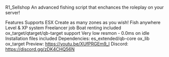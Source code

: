R1_Sellshop
An advanced fishing script that enchances the roleplay on your server!

Features
Supports ESX
Create as many zones as you wish!
Fish anywhere
Level & XP system
Freelancer job
Boat renting included
ox_target/qtarget/qb-target support
Very low resmon - 0.0ms on idle
Installation files included
Dependencies:
es_extended/qb-core
ox_lib
ox_target
Preview: https://youtu.be/XUfPRGEm9_I
Discord: https://discord.gg/zDK4CHQ56N
